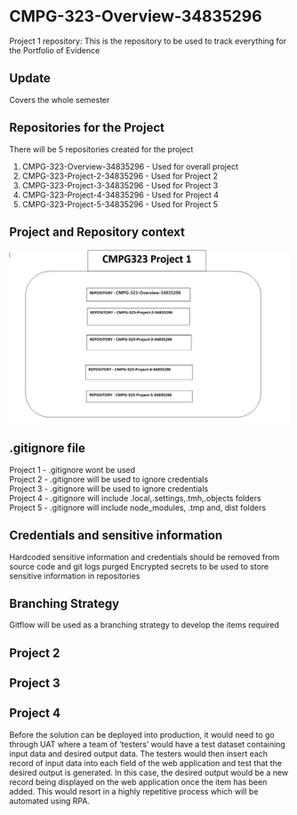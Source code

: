# CMPG-323-Overview-34835296
Project 1 repository:
This is the repository to be used to track everything for the Portfolio of Evidence

## Update
Covers the whole semester

## Repositories for the Project
There will be 5 repositories created for the project

1. CMPG-323-Overview-34835296 - Used for overall project
2. CMPG-323-Project-2-34835296 - Used for Project 2 
3. CMPG-323-Project-3-34835296 - Used for Project 3 
4. CMPG-323-Project-4-34835296 - Used for Project 4 
5. CMPG-323-Project-5-34835296 - Used for Project 5 

## Project and Repository context
<img src="image/projRepo.JPG" width ="800">

##  .gitignore file
Project 1 - .gitignore wont be used  
Project 2 - .gitignore will be used to ignore credentials  
Project 3 - .gitignore will be used to ignore credentials  
Project 4 - .gitignore will include .local,.settings,.tmh,.objects folders  
Project 5 - .gitignore will include node_modules, .tmp and, dist folders  

## Credentials and sensitive information
Hardcoded sensitive information and credentials should be removed from source code and git logs purged
Encrypted secrets to be used to store sensitive information in repositories

## Branching Strategy
Gitflow will be used as a branching strategy to develop the items required


## Project 2  


## Project 3  


## Project 4  

Before the solution can be deployed into production, it would need to go through UAT where a team of ‘testers’ would have a test dataset containing input data and desired output data. The testers would then insert each record of input data into each field of the web application and test that the desired output is generated. In this case, the desired output would be a new record being displayed on the web application once the item has been added. This would resort in a highly repetitive process which will be automated using RPA.


